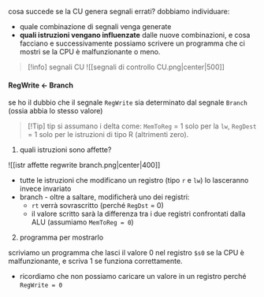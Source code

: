 cosa succede se la CU genera segnali errati?
dobbiamo individuare:
- quale combinazione di segnali venga generate
- **quali istruzioni vengano influenzate** dalle nuove combinazioni, e cosa facciano
e successivamente possiamo scrivere un programma che ci mostri se la CPU è malfunzionante o meno.

>[!info] segnali CU
![[segnali di controllo CU.png|center|500]]

#### RegWrite <- Branch
se ho il dubbio che il segnale `RegWrite` sia determinato dal segnale `Branch` (ossia abbia lo stesso valore)

>[!Tip] tip
>si assumano i delta come: `MemToReg` = 1 solo per la `lw`, `RegDest` = 1 solo per le istruzioni di tipo R (altrimenti zero).

1) quali istruzioni sono affette?
 
![[istr affette regwrite branch.png|center|400]]
- tutte le istruzioni che modificano un registro (tipo `r` e `lw`) lo lasceranno invece invariato
- branch - oltre a saltare, modificherà uno dei registri:
	- `rt` verrà sovrascritto (perché `RegDst` = 0)
	- il valore scritto sarà la differenza tra i due registri confrontati dalla ALU (assumiamo `MemToReg = 0`)

2) programma per mostrarlo

scriviamo un programma che lasci il valore 0 nel registro `$s0` se la CPU è malfunzionante, e scriva 1 se funziona correttamente.
- ricordiamo che non possiamo caricare un valore in un registro perché `RegWrite = 0`




